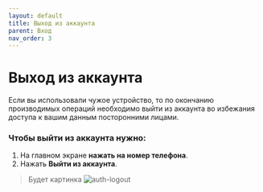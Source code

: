 ```yaml
---
layout: default
title: Выход из аккаунта
parent: Вход
nav_order: 3
---
```


# Выход из аккаунта

Если вы использовали чужое устройство, то по окончанию производимых операций необходимо выйти из аккаунта во избежания доступа к вашим данным посторонними лицами.

### Чтобы выйти из аккаунта нужно:

1. На главном экране **нажать на номер телефона**.
2. Нажать **Выйти из аккаунта**.

> Будет картинка
![auth-logout](TBC.PIC)
